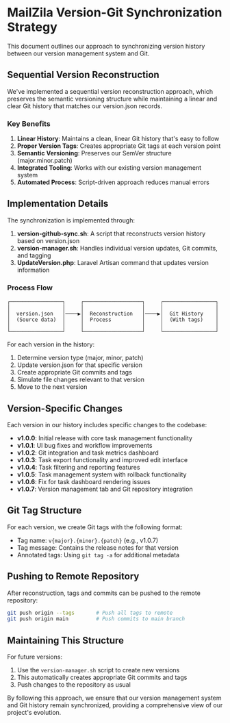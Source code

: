 # MailZila Version-Git Synchronization Strategy

This document outlines our approach to synchronizing version history between our version management system and Git.

## Sequential Version Reconstruction

We've implemented a sequential version reconstruction approach, which preserves the semantic versioning structure while maintaining a linear and clear Git history that matches our version.json records.

### Key Benefits

1. **Linear History**: Maintains a clean, linear Git history that's easy to follow
2. **Proper Version Tags**: Creates appropriate Git tags at each version point
3. **Semantic Versioning**: Preserves our SemVer structure (major.minor.patch)
4. **Integrated Tooling**: Works with our existing version management system
5. **Automated Process**: Script-driven approach reduces manual errors

## Implementation Details

The synchronization is implemented through:

1. **version-github-sync.sh**: A script that reconstructs version history based on version.json
2. **version-manager.sh**: Handles individual version updates, Git commits, and tagging
3. **UpdateVersion.php**: Laravel Artisan command that updates version information

### Process Flow

```
┌─────────────────┐     ┌───────────────────┐     ┌─────────────────┐
│                 │     │                   │     │                 │
│  version.json   │────▶│  Reconstruction   │────▶│  Git History    │
│  (Source data)  │     │  Process          │     │  (With tags)    │
│                 │     │                   │     │                 │
└─────────────────┘     └───────────────────┘     └─────────────────┘
```

For each version in the history:

1. Determine version type (major, minor, patch)
2. Update version.json for that specific version
3. Create appropriate Git commits and tags
4. Simulate file changes relevant to that version
5. Move to the next version

## Version-Specific Changes

Each version in our history includes specific changes to the codebase:

- **v1.0.0**: Initial release with core task management functionality
- **v1.0.1**: UI bug fixes and workflow improvements
- **v1.0.2**: Git integration and task metrics dashboard
- **v1.0.3**: Task export functionality and improved edit interface
- **v1.0.4**: Task filtering and reporting features
- **v1.0.5**: Task management system with rollback functionality
- **v1.0.6**: Fix for task dashboard rendering issues
- **v1.0.7**: Version management tab and Git repository integration

## Git Tag Structure

For each version, we create Git tags with the following format:

- Tag name: `v{major}.{minor}.{patch}` (e.g., v1.0.7)
- Tag message: Contains the release notes for that version
- Annotated tags: Using `git tag -a` for additional metadata

## Pushing to Remote Repository

After reconstruction, tags and commits can be pushed to the remote repository:

```bash
git push origin --tags       # Push all tags to remote
git push origin main         # Push commits to main branch
```

## Maintaining This Structure

For future versions:

1. Use the `version-manager.sh` script to create new versions
2. This automatically creates appropriate Git commits and tags
3. Push changes to the repository as usual

By following this approach, we ensure that our version management system and Git history remain synchronized, providing a comprehensive view of our project's evolution. 